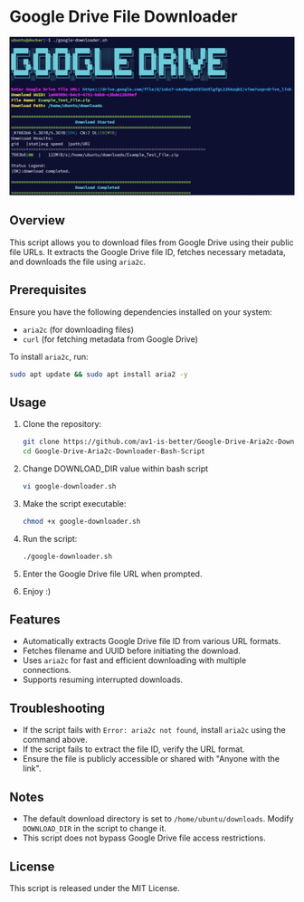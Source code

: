 # Google Drive File Downloader

![Logo](screenshot/screenshot.png)

## Overview
This script allows you to download files from Google Drive using their public file URLs. It extracts the Google Drive file ID, fetches necessary metadata, and downloads the file using `aria2c`.

## Prerequisites
Ensure you have the following dependencies installed on your system:
- `aria2c` (for downloading files)
- `curl` (for fetching metadata from Google Drive)

To install `aria2c`, run:
```bash
sudo apt update && sudo apt install aria2 -y
```

## Usage
1. Clone the repository:
   ```bash
   git clone https://github.com/av1-is-better/Google-Drive-Aria2c-Downloader-Bash-Script.git
   cd Google-Drive-Aria2c-Downloader-Bash-Script

2. Change DOWNLOAD_DIR value within bash script
   ```bash
   vi google-downloader.sh
   ```

3. Make the script executable:
   ```bash
   chmod +x google-downloader.sh
   ```
4. Run the script:
   ```bash
   ./google-downloader.sh
   ```
5. Enter the Google Drive file URL when prompted.

6. Enjoy :)

## Features
- Automatically extracts Google Drive file ID from various URL formats.
- Fetches filename and UUID before initiating the download.
- Uses `aria2c` for fast and efficient downloading with multiple connections.
- Supports resuming interrupted downloads.

## Troubleshooting
- If the script fails with `Error: aria2c not found`, install `aria2c` using the command above.
- If the script fails to extract the file ID, verify the URL format.
- Ensure the file is publicly accessible or shared with "Anyone with the link".

## Notes
- The default download directory is set to `/home/ubuntu/downloads`. Modify `DOWNLOAD_DIR` in the script to change it.
- This script does not bypass Google Drive file access restrictions.

## License
This script is released under the MIT License.